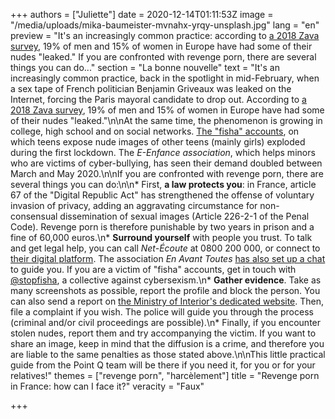 +++
authors = ["Juliette"]
date = 2020-12-14T01:11:53Z
image = "/media/uploads/mika-baumeister-mvnahx-yrqy-unsplash.jpg"
lang = "en"
preview = "It's an increasingly common practice: according to [a 2018 Zava survey](https://www.zavamed.com/fr/etude-zava-2018-sextos-et-nudes.html), 19% of men and 15% of women in Europe have had some of their nudes \"leaked.\" If you are confronted with revenge porn, there are several things you can do..."
section = "La bonne nouvelle"
text = "It's an increasingly common practice, back in the spotlight in mid-February, when a sex tape of French politician Benjamin Griveaux was leaked on the Internet, forcing the Paris mayoral candidate to drop out. According to [a 2018 Zava survey](https://www.zavamed.com/fr/etude-zava-2018-sextos-et-nudes.html), 19% of men and 15% of women in Europe have had some of their nudes \"leaked.\"\n\nAt the same time, the phenomenon is growing in college, high school and on social networks. [The \"fisha\" accounts](https://www.lemonde.fr/pixels/article/2020/04/07/harcelement-sexuel-avec-le-confinement-le-retour-en-force-des-comptes-fisha-sur-les-reseaux-sociaux_6035853_4408996.html), on which teens expose nude images of other teens (mainly girls) exploded during the first lockdown. The _E-Enfance association_, which helps minors who are victims of cyber-bullying, has seen their demand doubled between March and May 2020.\n\nIf you are confronted with revenge porn, there are several things you can do:\n\n* First, **a law protects you**: in France, article 67 of the \"Digital Republic Act\" has strengthened the offense of voluntary invasion of privacy, adding an aggravating circumstance for non-consensual dissemination of sexual images (Article 226-2-1 of the Penal Code). Revenge porn is therefore punishable by two years in prison and a fine of 60,000 euros.\n* **Surround yourself** with people you trust. To talk and get legal help, you can call _Net-Écoute_ at 0800 200 000, or connect to [their digital platform](https://www.netecoute.fr/#). The association _En Avant Toutes_ [has also set up a chat](https://enavanttoutes.fr/) to guide you. If you are a victim of \"fisha\" accounts, get in touch with [@stopfisha](https://twitter.com/StopFisha), a collective against cybersexism.\n* **Gather evidence**. Take as many screenshots as possible, report the profile and block the person. You can also send a report on [the Ministry of Interior's dedicated website](). Then, file a complaint if you wish. The police will guide you through the process (criminal and/or civil proceedings are possible).\n* Finally, if you encounter stolen nudes, report them and try accompanying the victim. If you want to share an image, keep in mind that the diffusion is a crime, and therefore you are liable to the same penalties as those stated above.\n\nThis little practical guide from the Point Q team will be there if you need it, for you or for your relatives!"
themes = ["revenge porn", "harcèlement"]
title = "Revenge porn in France: how can I face it?"
veracity = "Faux"

+++
